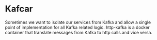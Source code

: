 # Kafcar

Sometimes we want to isolate our services from Kafka
and allow a single point of implementation for all Kafka related
logic. http-kafka is a docker container that translate 
messages from Kafka to http calls and vice versa.

